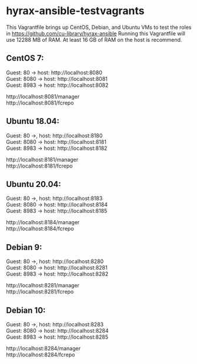 # hyrax-ansible-testvagrants

This Vagrantfile brings up CentOS, Debian, and Ubuntu VMs to test the roles in https://github.com/cu-library/hyrax-ansible
Running this Vagrantfile will use 12288 MB of RAM. At least 16 GB of RAM on the host is recommend.

## CentOS 7:

Guest: 80 -> host: http://localhost:8080<br/>
Guest: 8080 -> host: http://localhost:8081<br/>
Guest: 8983 -> host: http://localhost:8082

http://localhost:8081/manager<br/>
http://localhost:8081/fcrepo

## Ubuntu 18.04:

Guest: 80 ->, host: http://localhost:8180<br/>
Guest: 8080 -> host: http://localhost:8181<br/>
Guest: 8983 -> host: http://localhost:8182

http://localhost:8181/manager<br/>
http://localhost:8181/fcrepo

## Ubuntu 20.04:

Guest: 80 ->, host: http://localhost:8183<br/>
Guest: 8080 -> host: http://localhost:8184<br/>
Guest: 8983 -> host: http://localhost:8185

http://localhost:8184/manager<br/>
http://localhost:8184/fcrepo

## Debian 9:

Guest: 80 ->, host: http://localhost:8280<br/>
Guest: 8080 -> host: http://localhost:8281<br/>
Guest: 8983 -> host: http://localhost:8282

http://localhost:8281/manager<br/>
http://localhost:8281/fcrepo

## Debian 10:

Guest: 80 ->, host: http://localhost:8283<br/>
Guest: 8080 -> host: http://localhost:8284<br/>
Guest: 8983 -> host: http://localhost:8285

http://localhost:8284/manager<br/>
http://localhost:8284/fcrepo
